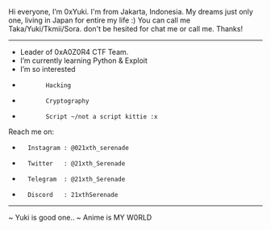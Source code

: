 Hi everyone, I’m 0xYuki.
I'm from Jakarta, Indonesia.
My dreams just only one, living in Japan for entire my life :)
You can call me Taka/Yuki/Tkmii/Sora.
don't be hesited for chat me or call me. Thanks!
- ----------------------------
- Leader of 0xA0Z0R4 CTF Team.
- I’m currently learning Python & Exploit
- I’m so interested
-            Hacking
-            Cryptography
-            Script ~/not a script kittie :x
Reach me on:
-       Instagram : @021xth_serenade
-       Twitter   : @21xth_Serenade
-       Telegram  : @21xth_Serenade
-       Discord   : 21xthSerenade
-----------------------------
   ~ Yuki is good one.. ~
     Anime is MY W0RLD

<!---
0xTakayuki/0xTakayuki is a ✨ special ✨ repository because its `README.md` (this file) appears on your GitHub profile.
You can click the Preview link to take a look at your changes.
--->
